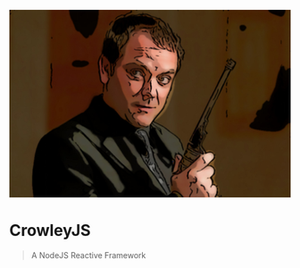![CrowleyJS](https://github.com/CrowleyJS/CrowleyJS/blob/master/logo.jpeg)

# CrowleyJS
> A NodeJS Reactive Framework
